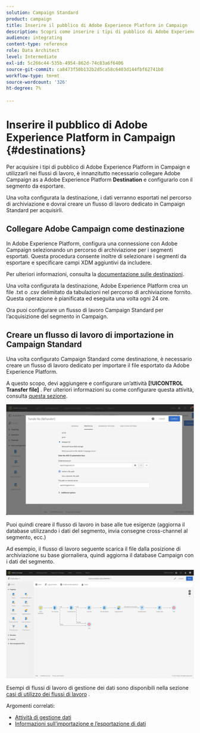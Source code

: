 ```yaml
---
solution: Campaign Standard
product: campaign
title: Inserire il pubblico di Adobe Experience Platform in Campaign
description: Scopri come inserire i tipi di pubblico di Adobe Experience Platform in Campaign Standard.
audience: integrating
content-type: reference
role: Data Architect
level: Intermediate
exl-id: 5c266c44-535b-4954-862d-74c83a6f6406
source-git-commit: ca8473f50b132b2d5ca58c6403d144fbf62741b0
workflow-type: tm+mt
source-wordcount: '326'
ht-degree: 7%

---
```


# Inserire il pubblico di Adobe Experience Platform in Campaign {#destinations}

Per acquisire i tipi di pubblico di Adobe Experience Platform in Campaign e utilizzarli nei flussi di lavoro, è innanzitutto necessario collegare Adobe Campaign as a Adobe Experience Platform **Destination** e configurarlo con il segmento da esportare.

Una volta configurata la destinazione, i dati verranno esportati nel percorso di archiviazione e dovrai creare un flusso di lavoro dedicato in Campaign Standard per acquisirli.

## Collegare Adobe Campaign come destinazione

In Adobe Experience Platform, configura una connessione con Adobe Campaign selezionando un percorso di archiviazione per i segmenti esportati. Questa procedura consente inoltre di selezionare i segmenti da esportare e specificare campi XDM aggiuntivi da includere.

Per ulteriori informazioni, consulta la [documentazione sulle destinazioni](https://experienceleague.adobe.com/docs/experience-platform/destinations/catalog/email-marketing/adobe-campaign.html).

Una volta configurata la destinazione, Adobe Experience Platform crea un file .txt o .csv delimitato da tabulazioni nel percorso di archiviazione fornito. Questa operazione è pianificata ed eseguita una volta ogni 24 ore.

Ora puoi configurare un flusso di lavoro Campaign Standard per l’acquisizione del segmento in Campaign.

## Creare un flusso di lavoro di importazione in Campaign Standard

Una volta configurato Campaign Standard come destinazione, è necessario creare un flusso di lavoro dedicato per importare il file esportato da Adobe Experience Platform.

A questo scopo, devi aggiungere e configurare un’attività **[!UICONTROL Transfer file]** . Per ulteriori informazioni su come configurare questa attività, consulta [questa sezione](../../automating/using/transfer-file.md).

![](assets/rtcdp-transfer-file.png)

Puoi quindi creare il flusso di lavoro in base alle tue esigenze (aggiorna il database utilizzando i dati del segmento, invia consegne cross-channel al segmento, ecc.)

Ad esempio, il flusso di lavoro seguente scarica il file dalla posizione di archiviazione su base giornaliera, quindi aggiorna il database Campaign con i dati del segmento.

![](assets/rtcdp-workflow.png)

Esempi di flussi di lavoro di gestione dei dati sono disponibili nella sezione [casi di utilizzo dei flussi di lavoro](../../automating/using/about-workflow-use-cases.md#management) .

Argomenti correlati:

* [Attività di gestione dati](../../automating/using/about-data-management-activities.md)
* [Informazioni sull’importazione e l’esportazione di dati](../../automating/using/about-data-import-and-export.md)
